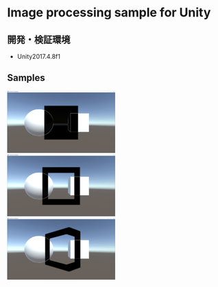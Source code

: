 # Image processing sample for Unity

## 開発・検証環境
- Unity2017.4.8f1

## Samples

<img src="Images/03.png" width="50%">

<img src="Images/04a.png" width="50%">

<img src="Images/04b.png" width="50%">
